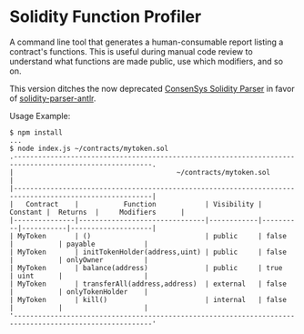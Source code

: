 # Solidity Function Profiler

A command line tool that generates a human-consumable report listing a contract's functions. This is useful during manual code review to understand what functions are made public, use which modifiers, and so on.

This version ditches the now deprecated [ConsenSys Solidity Parser](https://github.com/ConsenSys/solidity-parser) in favor of [solidity-parser-antlr](https://github.com/federicobond/solidity-parser-antlr).

Usage Example:

```
$ npm install
...
$ node index.js ~/contracts/mytoken.sol
.--------------------------------------------------------------------------------------------------------.
|                                        ~/contracts/mytoken.sol                                         |
|--------------------------------------------------------------------------------------------------------|
|   Contract    |           Function            | Visibility | Constant |  Returns  |     Modifiers      |
|---------------|-------------------------------|------------|----------|-----------|--------------------|
| MyToken       | ()                            | public     | false    |           | payable            |
| MyToken       | initTokenHolder(address,uint) | public     | false    |           | onlyOwner          |
| MyToken       | balance(address)              | public     | true     | uint      |                    |
| MyToken       | transferAll(address,address)  | external   | false    |           | onlyTokenHolder    |
| MyToken       | kill()                        | internal   | false    |           |                    |
'--------------------------------------------------------------------------------------------------------'
```
